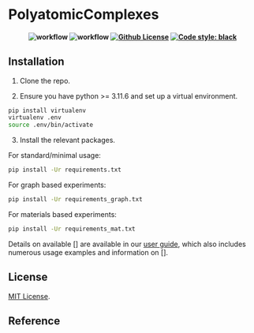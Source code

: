 # PolyatomicComplexes

<h4 align="center">
  
![workflow](https://github.com/rahulkhorana/PolyatomicComplexes/actions/workflows/build.yml/badge.svg)
![workflow](https://github.com/rahulkhorana/PolyatomicComplexes/actions/workflows/ci.yml/badge.svg)
[![Github License](https://img.shields.io/badge/License-MIT%202.0-blue.svg)](https://opensource.org/licenses/MIT)
[![Code style: black](https://img.shields.io/badge/code%20style-black-000000.svg)](https://github.com/psf/black)

</h4>

## Installation

1. Clone the repo.

2. Ensure you have python >= 3.11.6 and set up a virtual environment.
```sh
pip install virtualenv
virtualenv .env
source .env/bin/activate
```

3. Install the relevant packages.

For standard/minimal usage:
```sh
pip install -Ur requirements.txt
```

For graph based experiments:
```sh
pip install -Ur requirements_graph.txt
```

For materials based experiments:
```sh
pip install -Ur requirements_mat.txt
```

Details on available [] are available in our [user guide](), which also includes numerous usage examples and information on [].

## License

[MIT License](https://github.com/rahulkhorana/PolyatomicComplexes/blob/master/LICENSE).

## Reference
